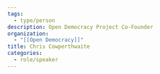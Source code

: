 ```yaml
---
tags:
  - type/person
description: Open Democracy Project Co-Founder
organization:
  - "[[Open Democracy]]"
title: Chris Cowperthwaite
categories:
  - role/speaker
---
```

